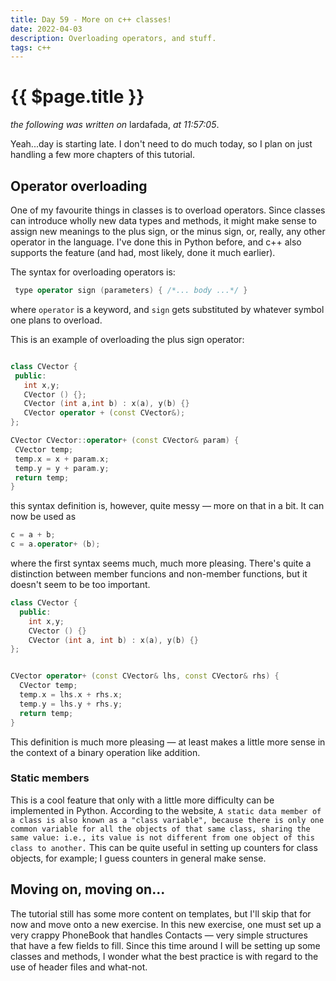 ```yaml
---
title: Day 59 - More on c++ classes! 
date: 2022-04-03
description: Overloading operators, and stuff.
tags: c++
---
```


# {{ $page.title }}

*the following was written on* lardafada, *at 11:57:05*.

Yeah...day is starting late. I don't need to do much today, so I plan on just handling a few more chapters of this tutorial.

## Operator overloading 

One of my favourite things in classes is to overload operators. Since classes can introduce wholly new data types and methods, it might make sense to assign new meanings to the plus sign, or the minus sign, or, really, any other operator in the language. I've done this in Python before, and c++ also supports the feature (and had, most likely, done it much earlier).

The syntax for overloading operators is:

```c++
 type operator sign (parameters) { /*... body ...*/ }
 ```

 where `operator` is a keyword, and `sign` gets substituted by whatever symbol one plans to overload.

 This is an example of overloading the plus sign operator:

 ```c++
 
class CVector {
  public:
    int x,y;
    CVector () {};
    CVector (int a,int b) : x(a), y(b) {}
    CVector operator + (const CVector&);
};

CVector CVector::operator+ (const CVector& param) {
  CVector temp;
  temp.x = x + param.x;
  temp.y = y + param.y;
  return temp;
}
```

this syntax definition is, however, quite messy — more on that in a bit. It can now be used as 

```c++
c = a + b;
c = a.operator+ (b);
```

where the first syntax seems much, much more pleasing. There's quite a distinction between member funcions and non-member functions, but it doesn't seem to be too important.

```c++
class CVector {
  public:
    int x,y;
    CVector () {}
    CVector (int a, int b) : x(a), y(b) {}
};


CVector operator+ (const CVector& lhs, const CVector& rhs) {
  CVector temp;
  temp.x = lhs.x + rhs.x;
  temp.y = lhs.y + rhs.y;
  return temp;
}
```

This definition is much more pleasing — at least makes a little more sense in the context of a binary operation like addition.

### Static members

This is a cool feature that only with a little more difficulty can be implemented in Python. According to the website, `A static data member of a class is also known as a "class variable", because there is only one common variable for all the objects of that same class, sharing the same value: i.e., its value is not different from one object of this class to another.` This can be quite useful in setting up counters for class objects, for example; I guess counters in general make sense.

## Moving on, moving on...

The tutorial still has some more content on templates, but I'll skip that for now and move onto a new exercise. In this new exercise, one must set up a very crappy PhoneBook that handles Contacts — very simple structures that have a few fields to fill. Since this time around I will be setting up some classes and methods, I wonder what the best practice is with regard to the use of header files and what-not. 

<FetchComments :title=$frontmatter.title />
<PostComments :title=$frontmatter.title />
